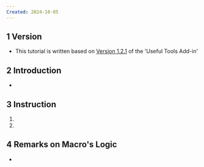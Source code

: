 ```yaml
---
Created: 2024-10-05
---
```

## 1	Version
- This tutorial is written based on <u>Version 1.2.1</u> of the 'Useful Tools Add-in'
## 2	Introduction
- 
## 3	Instruction
1. 
2. 

## 4	Remarks on Macro's Logic
- 


